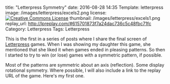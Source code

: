 title: "Letterpress Symmetry"
date: 2016-08-28 14:35
Template: letterpress
image: /images/letterpress/excels2.png
license: <a rel="license" href="http://creativecommons.org/licenses/by-nc-nd/3.0/deed.en_US"><img alt="Creative Commons License" style="border-width:0" src="http://i.creativecommons.org/l/by-nc-nd/3.0/88x31.png" /></a>
thumbnail: /images/letterpress/excels1.png
replay_url: http://lpreplay.com/#615701873f7a24dac736c5c48fbc71fc
Category: Letterpress
Tags: Letterpress

This is the first in a series of posts where I share the final screen of [Letterpress](http://www.letterpressapp.com/) games. When I was showing my daughter this game, she mentioned that she liked it when games ended in pleasing patterns. So then I started to try to win (or lose) games with a symmetric pattern, if possible. 

Most of the patterns are symmetric about an axis (reflection). Some display rotational symmetry. Where possible, I will also include a link to the replay URL of the game. Here's my first one.
